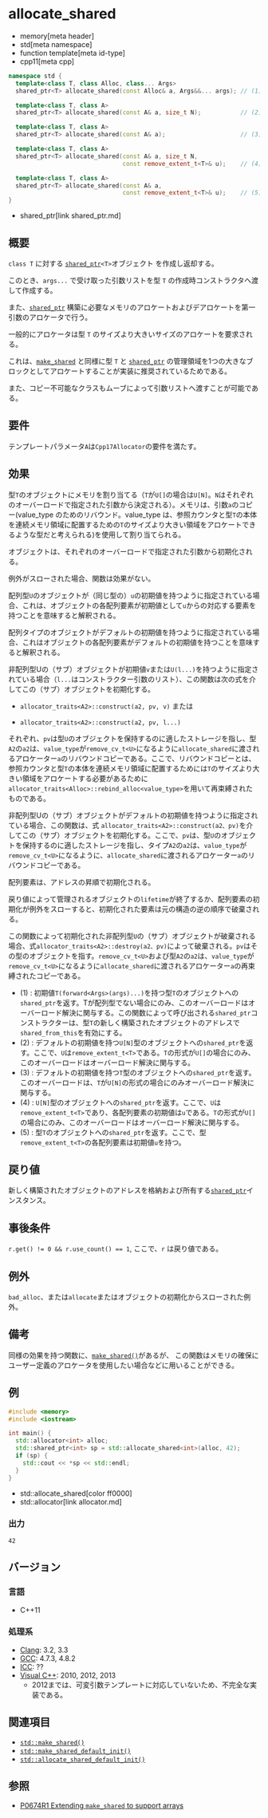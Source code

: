 # allocate_shared
* memory[meta header]
* std[meta namespace]
* function template[meta id-type]
* cpp11[meta cpp]

```cpp
namespace std {
  template<class T, class Alloc, class... Args>
  shared_ptr<T> allocate_shared(const Alloc& a, Args&&... args); // (1)

  template<class T, class A>
  shared_ptr<T> allocate_shared(const A& a, size_t N);           // (2) C++20 から

  template<class T, class A>
  shared_ptr<T> allocate_shared(const A& a);                     // (3) C++20 から

  template<class T, class A>
  shared_ptr<T> allocate_shared(const A& a, size_t N,
                                const remove_extent_t<T>& u);    // (4) C++20 から

  template<class T, class A>
  shared_ptr<T> allocate_shared(const A& a,
                                const remove_extent_t<T>& u);    // (5) C++20 から  
}
```
* shared_ptr[link shared_ptr.md]

## 概要
`class T` に対する [`shared_ptr`](shared_ptr.md)`<T>`オブジェクト を作成し返却する。

このとき、`args...` で受け取った引数リストを型 `T` の作成時コンストラクタへ渡して作成する。

また、[`shared_ptr`](shared_ptr.md) 構築に必要なメモリのアロケートおよびデアロケートを第一引数のアロケータで行う。

一般的にアロケータは型 `T` のサイズより大きいサイズのアロケートを要求される。

これは、[`make_shared`](/reference/memory/make_shared.md) と同様に型 `T` と [`shared_ptr`](shared_ptr.md) の管理領域を1つの大きなブロックとしてアロケートすることが実装に推奨されているためである。

また、コピー不可能なクラスもムーブによって引数リストへ渡すことが可能である。


## 要件
テンプレートパラメータ`A`は`Cpp17Allocator`の要件を満たす。


## 効果
型`T`のオブジェクトにメモリを割り当てる（`T`が`U[]`の場合は`U[N]`。`N`はそれぞれのオーバーロードで指定された引数から決定される）。メモリは、引数`a`のコピー(value_type のためのリバウンド。value_type は、参照カウンタと型`T`の本体を連続メモリ領域に配置するための`T`のサイズより大きい領域をアロケートできるような型だと考えられる)を使用して割り当てられる。

オブジェクトは、それぞれのオーバーロードで指定された引数から初期化される。

例外がスローされた場合、関数は効果がない。

配列型`U`のオブジェクトが（同じ型の）`u`の初期値を持つように指定されている場合、これは、オブジェクトの各配列要素が初期値として`u`からの対応する要素を持つことを意味すると解釈される。

配列タイプのオブジェクトがデフォルトの初期値を持つように指定されている場合、これはオブジェクトの各配列要素がデフォルトの初期値を持つことを意味すると解釈される。

非配列型Uの（サブ）オブジェクトが初期値`v`または`U(l...)`を持つように指定されている場合（`l...`はコンストラクター引数のリスト）、この関数は次の式を介してこの（サブ）オブジェクトを初期化する。

- `allocator_traits<A2>::construct(a2, pv, v)` または

- `allocator_traits<A2>::construct(a2, pv, l...)`

それぞれ、`pv`は型`U`のオブジェクトを保持するのに適したストレージを指し、型`A2`の`a2`は、`value_type`が`remove_cv_t<U>`になるように`allocate_shared`に渡されるアロケーター`a`のリバウンドコピーである。ここで、リバウンドコピーとは、参照カウンタと型`T`の本体を連続メモリ領域に配置するためには`T`のサイズより大きい領域をアロケートする必要があるために`allocator_traits<Alloc>::rebind_alloc<value_type>`を用いて再束縛されたものである。

非配列型Uの（サブ）オブジェクトがデフォルトの初期値を持つように指定されている場合、この関数は、式 `allocator_traits<A2>::construct(a2、pv)`を介してこの（サブ）オブジェクトを初期化する。ここで、`pv`は、型`U`のオブジェクトを保持するのに適したストレージを指し、タイプ`A2`の`a2`は、`value_type`が`remove_cv_t<U>`になるように、`allocate_shared`に渡されるアロケーター`a`のリバウンドコピーである。

配列要素は、アドレスの昇順で初期化される。

戻り値によって管理されるオブジェクトの`lifetime`が終了するか、配列要素の初期化が例外をスローすると、初期化された要素は元の構造の逆の順序で破棄される。

この関数によって初期化された非配列型`U`の（サブ）オブジェクトが破棄される場合、式`allocator_traits<A2>::destroy(a2、pv)`によって破棄される。`pv`はその型のオブジェクトを指す。`remove_cv_t<U>`および型`A2`の`a2`は、`value_type`が`remove_cv_t<U>`になるように`allocate_shared`に渡されるアロケーター`a`の再束縛されたコピーである。

- (1) : 初期値`T(forward<Args>(args)...)`を持つ型`T`のオブジェクトへの`shared_ptr`を返す。Tが配列型でない場合にのみ、このオーバーロードはオーバーロード解決に関与する。この関数によって呼び出される`shared_ptr`コンストラクターは、型`T`の新しく構築されたオブジェクトのアドレスで`shared_from_this`を有効にする。
- (2) : デフォルトの初期値を持つ`U[N]`型のオブジェクトへの`shared_ptr`を返す。ここで、`U`は`remove_extent_t<T>`である。`T`の形式が`U[]`の場合にのみ、このオーバーロードはオーバーロード解決に関与する。
- (3) : デフォルトの初期値を持つ`T`型のオブジェクトへの`shared_ptr`を返す。このオーバーロードは、`T`が`U[N]`の形式の場合にのみオーバーロード解決に関与する。
- (4) : `U[N]`型のオブジェクトへの`shared_ptr`を返す。ここで、`U`は`remove_extent_t<T>`であり、各配列要素の初期値は`u`である。`T`の形式が`U[]`の場合にのみ、このオーバーロードはオーバーロード解決に関与する。
- (5) : 型`T`のオブジェクトへの`shared_ptr`を返す。ここで、型`remove_extent_t<T>`の各配列要素は初期値`u`を持つ。

## 戻り値
新しく構築されたオブジェクトのアドレスを格納および所有する[`shared_ptr`](shared_ptr.md)インスタンス。


## 事後条件
`r.get() != 0 && r.use_count() == 1`, ここで、`r` は戻り値である。


## 例外
`bad_alloc`、または`allocate`またはオブジェクトの初期化からスローされた例外。


## 備考
同様の効果を持つ関数に、[`make_shared()`](make_shared.md)があるが、
この関数はメモリの確保にユーザー定義のアロケータを使用したい場合などに用いることができる。


## 例
```cpp example
#include <memory>
#include <iostream>

int main() {
  std::allocator<int> alloc;
  std::shared_ptr<int> sp = std::allocate_shared<int>(alloc, 42);
  if (sp) {
    std::cout << *sp << std::endl;
  }
}
```
* std::allocate_shared[color ff0000]
* std::allocator[link allocator.md]

### 出力
```
42
```

## バージョン
### 言語
- C++11

### 処理系
- [Clang](/implementation.md#clang): 3.2, 3.3
- [GCC](/implementation.md#gcc): 4.7.3, 4.8.2
- [ICC](/implementation.md#icc): ??
- [Visual C++](/implementation.md#visual_cpp): 2010, 2012, 2013
    - 2012までは、可変引数テンプレートに対応していないため、不完全な実装である。


## 関連項目
- [`std::make_shared()`](make_shared.md)
- [`std::make_shared_default_init()`](make_shared_default_init.md)
- [`std::allocate_shared_default_init()`](allocate_shared_default_init.md)


## 参照
- [P0674R1 Extending `make_shared` to support arrays](http://www.open-std.org/jtc1/sc22/wg21/docs/papers/2017/p0674r1.html)
